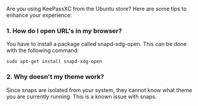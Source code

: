 Are you using KeePassXC from the Ubuntu store? Here are some tips to enhance your experience:

### 1. How do I open URL's in my browser?

You have to install a package called snapd-xdg-open. This can be done with the following command:

```sudo apt-get install snapd-xdg-open```

### 2. Why doesn't my theme work?

Since snaps are isolated from your system, they cannot know what theme you are currently running. This is a known issue with snaps.